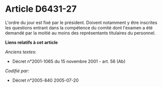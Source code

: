 # Article D6431-27

L'ordre du jour est fixé par le président. Doivent notamment y être inscrites les questions entrant dans la compétence du
comité dont l'examen a été demandé par la moitié au moins des représentants titulaires du personnel.

**Liens relatifs à cet article**

_Anciens textes_:

  - Décret n°2001-1065 du 15 novembre 2001 - art. 56 (Ab)

_Codifié par_:

  - Décret n°2005-840 2005-07-20
